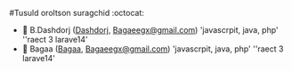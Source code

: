 #Tusuld oroltson suragchid :octocat:

* :rocket: B.Dashdorj ([Dashdorj](https://github.com/Dashdorj/), Bagaeegx@gmail.com) 'javascrpit, java, php' ''raect 3 larave14'
* :dizzy: Bagaa ([Bagaa](https://github.com/Bagaa/), Bagaeegx@gmail.com) 'javascrpit, java, php' ''raect 3 larave14'
